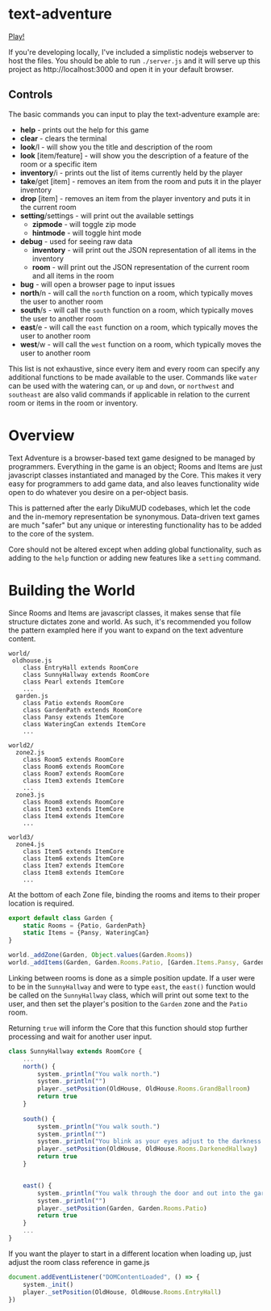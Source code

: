 # text-adventure

[Play!](http://eyeofmidas.github.io/text-adventure/index.html)

If you're developing locally, I've included a simplistic nodejs webserver to host the files. You should be able to run `./server.js` and it will serve up this project as http://localhost:3000 and open it in your default browser.

## Controls
The basic commands you can input to play the text-adventure example are:
* **help** - prints out the help for this game
* **clear** - clears the terminal
* **look**/l - will show you the title and description of the room
* **look** [item/feature] - will show you the description of a feature of the room or a specific item
* **inventory**/i - prints out the list of items currently held by the player
* **take**/get [item] - removes an item from the room and puts it in the player inventory
* **drop** [item] - removes an item from the player inventory and puts it in the current room
* **setting**/settings - will print out the available settings
  * **zipmode** - will toggle zip mode
  * **hintmode** - will toggle hint mode
* **debug** - used for seeing raw data
  * **inventory** - will print out the JSON representation of all items in the inventory
  * **room** - will print out the JSON representation of the current room and all items in the room
* **bug** - will open a browser page to input issues
* **north**/n - will call the `north` function on a room, which typically moves the user to another room
* **south**/s - will call the `south` function on a room, which typically moves the user to another room
* **east**/e - will call the `east` function on a room, which typically moves the user to another room
* **west**/w - will call the `west` function on a room, which typically moves the user to another room

This list is not exhaustive, since every item and every room can specify any additional functions to be made available to the user. Commands like `water` can be used with the watering can, or `up` and `down`, or `northwest` and `southeast` are also valid commands if applicable in relation to the current room or items in the room or inventory.

# Overview

Text Adventure is a browser-based text game designed to be managed by programmers. Everything in the game is an object; Rooms and Items are just javascript classes instantiated and managed by the Core. This makes it very easy for programmers to add game data, and also leaves functionality wide open to do whatever you desire on a per-object basis.

This is patterned after the early DikuMUD codebases, which let the code and the in-memory representation be synonymous. Data-driven text games are much "safer" but any unique or interesting functionality has to be added to the core of the system.

Core should not be altered except when adding global functionality, such as adding to the `help` function or adding new features like a `setting` command.

# Building the World

Since Rooms and Items are javascript classes, it makes sense that file structure dictates zone and world. As such, it's recommended you follow the pattern exampled here if you want to expand on the text adventure content.

```
world/
 oldhouse.js
    class EntryHall extends RoomCore
    class SunnyHallway extends RoomCore
    class Pearl extends ItemCore
    ...
  garden.js
    class Patio extends RoomCore
    class GardenPath extends RoomCore
    class Pansy extends ItemCore
    class WateringCan extends ItemCore
    ...
 
world2/
  zone2.js
    class Room5 extends RoomCore
    class Room6 extends RoomCore
    class Room7 extends RoomCore
    class Item3 extends ItemCore
    ...
  zone3.js
    class Room8 extends RoomCore
    class Item3 extends ItemCore
    class Item4 extends ItemCore
    ...

world3/
  zone4.js
    class Item5 extends ItemCore
    class Item6 extends ItemCore
    class Item7 extends ItemCore
    class Item8 extends ItemCore
    ...
  ```
At the bottom of each Zone file, binding the rooms and items to their proper location is required.

```javascript
export default class Garden {
	static Rooms = {Patio, GardenPath}
	static Items = {Pansy, WateringCan}
}

world._addZone(Garden, Object.values(Garden.Rooms))
world._addItems(Garden, Garden.Rooms.Patio, [Garden.Items.Pansy, Garden.Items.WateringCan])
```

Linking between rooms is done as a simple position update. If a user were to be in the `SunnyHallway` and were to type `east`, the `east()` function would be called on the `SunnyHallway` class, which will print out some text to the user, and then set the player's position to the `Garden` zone and the `Patio` room.

Returning `true` will inform the Core that this function should stop further processing and wait for another user input.

```javascript
class SunnyHallway extends RoomCore {
    ...
	north() {
		system._println("You walk north.")
		system._println("")
		player._setPosition(OldHouse, OldHouse.Rooms.GrandBallroom)
		return true
	}
	
	south() {
		system._println("You walk south.")
		system._println("")
		system._println("You blink as your eyes adjust to the darkness.")
		player._setPosition(OldHouse, OldHouse.Rooms.DarkenedHallway)
		return true
	}


	east() {
		system._println("You walk through the door and out into the garden.")
		system._println("")
		player._setPosition(Garden, Garden.Rooms.Patio)
		return true
	}
    ...
}
```

If you want the player to start in a different location when loading up, just adjust the room class reference in game.js

```javascript
document.addEventListener("DOMContentLoaded", () => {
    system._init()
    player._setPosition(OldHouse, OldHouse.Rooms.EntryHall)
})
```